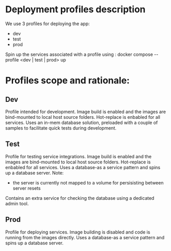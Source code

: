 # Deployment profiles description

We use 3 profiles for deploying the app:
- dev
- test
- prod

Spin up the services associated with a profile using :
        docker compose --profile <dev | test | prod> up

# Profiles scope and rationale:

## Dev

Profile intended for development.
Image build is enabled and the images are bind-mounted to local host source folders.
Hot-replace is enbabled for all services.
Uses an in-mem database solution, preloaded with a couple of samples to facilitate quick tests during development.

## Test 

Profile for testing service integrations.
Image build is enabled and the images are bind-mounted to local host source folders.
Hot-replace is enbabled for all services.
Uses a database-as a service pattern and spins up a database server.
Note:
- the server is currently not mapped to a volume for persisisting between server resets

Contains an extra service for checking the database using a dedicated admin tool.

## Prod

Profile for deploying services.
Image building is disabled and code is running from the images directly.
Uses a database-as a service pattern and spins up a database server.